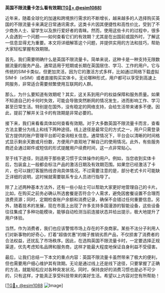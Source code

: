 **英国不限流量卡怎么看有效期[[TG💪+ @esim1088](https://t.me/s/esim1088)]**

近年来，随着全球化的加速和跨境旅行需求的不断增长，越来越多的人选择购买英国的不限流量卡来满足日常通讯需求。这类卡片因其便捷性和高性价比，受到了不少商务人士、留学生以及旅行爱好者的青睐。然而，使用这些卡片的过程中，很多人会遇到一个问题——如何查看它们的有效期？尤其是在出国前或国外时，了解这一信息显得尤为重要。本文将详细解答这个问题，并提供实用的方法和技巧，帮助大家轻松掌握有效期限。

首先，我们需要明确什么是英国不限流量卡。简单来说，这种卡是一种支持无限数据流量的服务产品，通常适用于短期或长期在英国居住、学习、工作的用户。它与传统的SIM卡类似，但更加灵活，因为它的激活方式多样，比如通过网络下载虚拟SIM卡（eSIM）或者直接购买实体卡。无论哪种形式，用户都可以享受到高速上网服务，非常适合需要频繁使用互联网的人群。

那么，为什么要知道有效期呢？其实，这关系到用户的权益保障和服务质量。如果不知道自己的卡何时失效，可能会导致突然断网的情况发生，进而影响工作、学习甚至日常生活。特别是在国外，没有稳定的网络支持，会给生活带来诸多不便。因此，提前了解并关注卡的有效期是非常必要的。

接下来，我们来看看具体如何查看有效期。对于大多数英国不限流量卡而言，查看方法主要分为线上和线下两种途径。线上途径是最常见的方式之一，用户只需登录官方提供的账户管理平台即可查询相关信息。通常情况下，平台会以清晰的时间格式显示剩余天数或月份数，方便用户直观地了解自己的使用情况。此外，有些服务商还会通过邮件或短信的形式提醒用户续费时间，这一点非常贴心。

至于线下途径，则适用于那些更习惯于实体操作的用户。例如，当您收到实体卡后，包装盒上一般都会标注产品的激活日期及有效期范围。如果您已经激活了卡片，也可以拨打客服热线咨询具体情况。不过需要注意的是，部分老式卡片可能缺乏详细的说明，这时候就需要联系专业人员进行指导了。

除了上述两种基本方法外，还有一些小贴士可以帮助大家更好地管理自己的卡片。比如，在购买之前务必确认所选套餐是否符合个人需求，避免因套餐设置不合理而浪费资源；同时，定期检查账户余额和消费记录，确保不会错过任何重要信息。另外，随着技术的发展，现在市面上出现了许多支持多国漫游的智能设备，这些设备往往集成了多种功能模块，能够自动检测当前连接状态并给出提示，极大地提升了用户体验。

当然，作为消费者，我们也应该警惕市场上存在的不良商家。某些不法分子利用人们对新事物的好奇心，打着“超值优惠”的幌子推销劣质产品，不仅损害了消费者的合法权益，还扰乱了市场秩序。因此，在选购英国不限流量卡时，一定要选择正规渠道，优先考虑知名品牌和服务商，这样才能最大程度地保证自身利益不受侵害。

最后，让我们总结一下本文的重点内容：英国不限流量卡虽然带来了极大的便利，但也需要用户细心维护其有效期。无论是通过线上还是线下途径，只要掌握了正确的方法，就能轻松应对各种突发状况。同时，保持良好的消费习惯也是必不可少的，只有这样，才能真正享受科技带来的美好生活。希望以上内容对您有所帮助！

[[TG💪+ @esim1088](https://t.me/s/esim1088) ![Image](https://i.postimg.cc/4NQfJmqS/Snipaste-2025-05-13-00-14-12.png)]